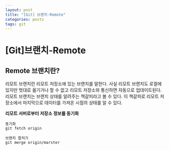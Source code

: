 ```yaml
---
layout: post
title: "[Git] 브랜치-Remote"
categories: posts
tags: git
---
```


# [Git]브랜치-Remote


## Remote 브랜치란?

리모트 브랜치란 리모트 저장소에 있는 브랜치를 말한다. 
사실 리모트 브랜치도 로컬에 있지만 멋대로 옮기거나 할 수 없고 리모트 저장소와 통신하면 자동으로 업데이트된다. 
리모트 브랜치는 브랜치 상태를 알려주는 책갈피라고 볼 수 있다. 
이 책갈피로 리모트 저장소에서 마지막으로 데이터를 가져온 시점의 상태를 알 수 있다.


**리모트 서버로부터 저장소 정보를 동기화**

```
동기화
git fetch origin

브랜치 합치기
git merge origin/marster
```


